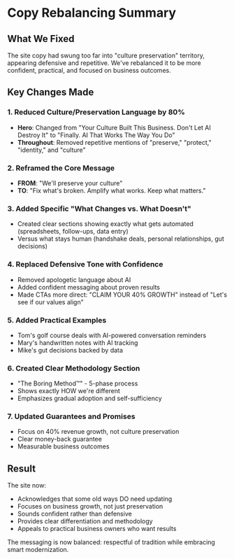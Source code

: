 # Copy Rebalancing Summary

## What We Fixed

The site copy had swung too far into "culture preservation" territory, appearing defensive and repetitive. We've rebalanced it to be more confident, practical, and focused on business outcomes.

## Key Changes Made

### 1. Reduced Culture/Preservation Language by 80%
- **Hero**: Changed from "Your Culture Built This Business. Don't Let AI Destroy It" to "Finally. AI That Works The Way You Do"
- **Throughout**: Removed repetitive mentions of "preserve," "protect," "identity," and "culture"

### 2. Reframed the Core Message
- **FROM**: "We'll preserve your culture"
- **TO**: "Fix what's broken. Amplify what works. Keep what matters."

### 3. Added Specific "What Changes vs. What Doesn't"
- Created clear sections showing exactly what gets automated (spreadsheets, follow-ups, data entry)
- Versus what stays human (handshake deals, personal relationships, gut decisions)

### 4. Replaced Defensive Tone with Confidence
- Removed apologetic language about AI
- Added confident messaging about proven results
- Made CTAs more direct: "CLAIM YOUR 40% GROWTH" instead of "Let's see if our values align"

### 5. Added Practical Examples
- Tom's golf course deals with AI-powered conversation reminders
- Mary's handwritten notes with AI tracking
- Mike's gut decisions backed by data

### 6. Created Clear Methodology Section
- "The Boring Method™" - 5-phase process
- Shows exactly HOW we're different
- Emphasizes gradual adoption and self-sufficiency

### 7. Updated Guarantees and Promises
- Focus on 40% revenue growth, not culture preservation
- Clear money-back guarantee
- Measurable business outcomes

## Result

The site now:
- Acknowledges that some old ways DO need updating
- Focuses on business growth, not just preservation
- Sounds confident rather than defensive
- Provides clear differentiation and methodology
- Appeals to practical business owners who want results

The messaging is now balanced: respectful of tradition while embracing smart modernization.